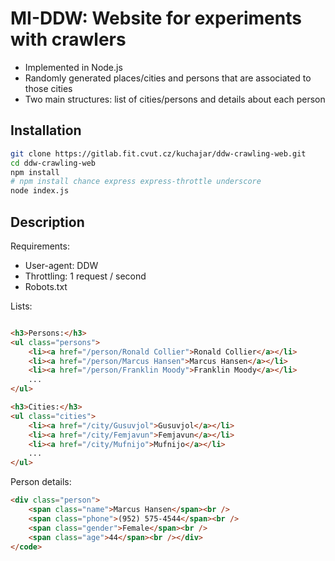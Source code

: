 # MI-DDW: Website for experiments with crawlers

  * Implemented in Node.js
  * Randomly generated places/cities and persons that are associated to those cities
  * Two main structures: list of cities/persons and details about each person

## Installation

```bash
git clone https://gitlab.fit.cvut.cz/kuchajar/ddw-crawling-web.git
cd ddw-crawling-web
npm install 
# npm install chance express express-throttle underscore
node index.js
```

## Description

Requirements:
  * User-agent: DDW
  * Throttling: 1 request / second
  * Robots.txt 

Lists:
```html

<h3>Persons:</h3>
<ul class="persons">
    <li><a href="/person/Ronald Collier">Ronald Collier</a></li>
    <li><a href="/person/Marcus Hansen">Marcus Hansen</a></li>
    <li><a href="/person/Franklin Moody">Franklin Moody</a></li>
    ...
</ul>

<h3>Cities:</h3>
<ul class="cities">
    <li><a href="/city/Gusuvjol">Gusuvjol</a></li>
    <li><a href="/city/Femjavun">Femjavun</a></li>
    <li><a href="/city/Mufnijo">Mufnijo</a></li>
    ...
</ul>
```

Person details:
```html
<div class="person">
    <span class="name">Marcus Hansen</span><br />
    <span class="phone">(952) 575-4544</span><br />
    <span class="gender">Female</span><br />
    <span class="age">44</span><br /></div>
</code>
```